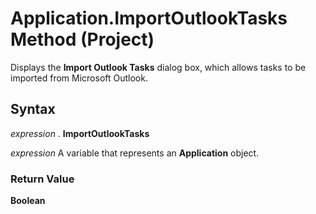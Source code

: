 
# Application.ImportOutlookTasks Method (Project)

Displays the  **Import Outlook Tasks** dialog box, which allows tasks to be imported from Microsoft Outlook.


## Syntax

 _expression_ . **ImportOutlookTasks**

 _expression_ A variable that represents an **Application** object.


### Return Value

 **Boolean**

